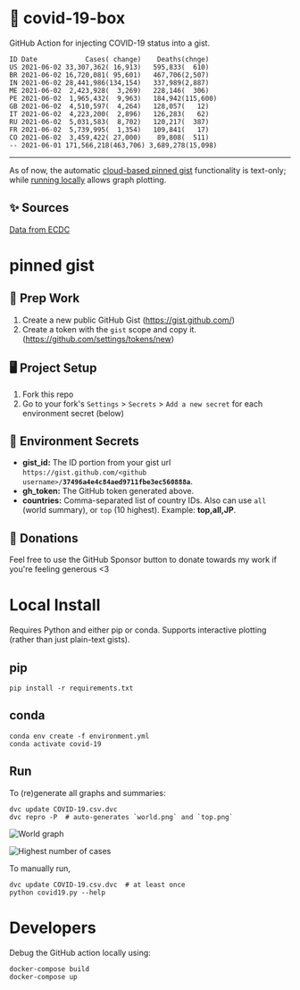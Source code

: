 # 🏥 covid-19-box

GitHub Action for injecting COVID-19 status into a gist.

```
ID Date            Cases( change)    Deaths(chnge)
US 2021-06-02 33,307,362( 16,913)   595,833(  610)
BR 2021-06-02 16,720,081( 95,601)   467,706(2,507)
IN 2021-06-02 28,441,986(134,154)   337,989(2,887)
ME 2021-06-02  2,423,928(  3,269)   228,146(  306)
PE 2021-06-02  1,965,432(  9,963)   184,942(115,600)
GB 2021-06-02  4,510,597(  4,264)   128,057(   12)
IT 2021-06-02  4,223,200(  2,896)   126,283(   62)
RU 2021-06-02  5,031,583(  8,702)   120,217(  387)
FR 2021-06-02  5,739,995(  1,354)   109,841(   17)
CO 2021-06-02  3,459,422( 27,000)    89,808(  511)
-- 2021-06-01 171,566,218(463,706) 3,689,278(15,098)
```

---

As of now, the automatic [cloud-based pinned gist](#pinned-gist) functionality is text-only;
while [running locally](#local-install) allows graph plotting.

## ✨ Sources

[Data from ECDC](https://www.ecdc.europa.eu/en/publications-data/download-todays-data-geographic-distribution-covid-19-cases-worldwide)

# pinned gist

## 🎒 Prep Work
1. Create a new public GitHub Gist (https://gist.github.com/)
1. Create a token with the `gist` scope and copy it. (https://github.com/settings/tokens/new)

## 🖥 Project Setup
1. Fork this repo
1. Go to your fork's `Settings` > `Secrets` > `Add a new secret` for each environment secret (below)

## 🤫 Environment Secrets
- **gist_id:** The ID portion from your gist url `https://gist.github.com/<github username>/`**`37496a4e4c84aed9711fbe3ec560888a`**.
- **gh_token:** The GitHub token generated above.
- **countries:** Comma-separated list of country IDs. Also can use `all` (world summary), or `top` (10 highest). Example: **top,all,JP**.

## 💸 Donations

Feel free to use the GitHub Sponsor button to donate towards my work if you're feeling generous <3

# Local Install

Requires Python and either pip or conda. Supports interactive plotting (rather than just plain-text gists).

## pip

```
pip install -r requirements.txt
```

## conda

```
conda env create -f environment.yml
conda activate covid-19
```

## Run

To (re)generate all graphs and summaries:

```
dvc update COVID-19.csv.dvc
dvc repro -P  # auto-generates `world.png` and `top.png`
```

![World graph](world.png)

![Highest number of cases](top.png)

To manually run,

```
dvc update COVID-19.csv.dvc  # at least once
python covid19.py --help
```

# Developers

Debug the GitHub action locally using:

```
docker-compose build
docker-compose up
```
